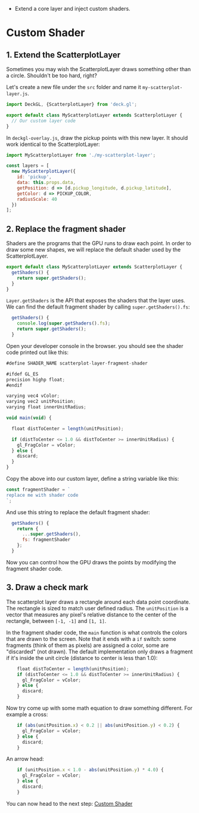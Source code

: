 <!-- INJECT:"CustomShader" heading -->

<ul class='insert learning-objectives'>
<li>Extend a core layer and inject custom shaders.</li>
</ul>

# Custom Shader

## 1. Extend the ScatterplotLayer

Sometimes you may wish the ScatterplotLayer draws something other than a circle. Shouldn't be too hard, right?

Let's create a new file under the `src` folder and name it `my-scatterplot-layer.js`.

```js
import DeckGL, {ScatterplotLayer} from 'deck.gl';

export default class MyScatterplotLayer extends ScatterplotLayer {
  // Our custom layer code
}
```

In `deckgl-overlay.js`, draw the pickup points with this new layer. It should work identical to the ScatterplotLayer:

```js
import MyScatterplotLayer from './my-scatterplot-layer';

const layers = [
  new MyScatterplotLayer({
    id: 'pickup',
    data: this.props.data,
    getPosition: d => [d.pickup_longitude, d.pickup_latitude],
    getColor: d => PICKUP_COLOR,
    radiusScale: 40
  })
];
```

## 2. Replace the fragment shader

Shaders are the programs that the GPU runs to draw each point. In order to draw some new shapes, we will replace the default shader used by the ScatterplotLayer.

```js
export default class MyScatterplotLayer extends ScatterplotLayer {
  getShaders() {
    return super.getShaders();
  }
}
```

`Layer.getShaders` is the API that exposes the shaders that the layer uses. We can find the default fragment shader by calling `super.getShaders().fs`:

```js
  getShaders() {
    console.log(super.getShaders().fs);
    return super.getShaders();
  }
```

Open your developer console in the browser. you should see the shader code printed out like this:

```js
#define SHADER_NAME scatterplot-layer-fragment-shader

#ifdef GL_ES
precision highp float;
#endif

varying vec4 vColor;
varying vec2 unitPosition;
varying float innerUnitRadius;

void main(void) {

  float distToCenter = length(unitPosition);

  if (distToCenter <= 1.0 && distToCenter >= innerUnitRadius) {
    gl_FragColor = vColor;
  } else {
    discard;
  }
}
```

Copy the above into our custom layer, define a string variable like this:
```js
const fragmentShader = `
replace me with shader code
`;
```

And use this string to replace the default fragment shader:

```js
  getShaders() {
    return {
      ...super.getShaders(),
      fs: fragmentShader
    };
  }
```
Now you can control how the GPU draws the points by modifying the fragment shader code.

##  3. Draw a check mark

The scatterplot layer draws a rectangle around each data point coordinate. The rectangle is sized to match user defined radius. The `unitPosition` is a vector that measures any pixel's relative distance to the center of the rectangle, between `[-1, -1]` and `[1, 1]`.

In the fragment shader code, the `main` function is what controls the colors that are drawn to the screen. Note that it ends with a `if` switch: some fragments (think of them as pixels) are assigned a color, some are "discarded" (not drawn). The default implementation only draws a fragment if it's inside the unit circle (distance to center is less than 1.0):

```js
    float distToCenter = length(unitPosition);
    if (distToCenter <= 1.0 && distToCenter >= innerUnitRadius) {
      gl_FragColor = vColor;
    } else {
      discard;
    }
```

Now try come up with some math equation to draw something different. For example a cross:

```js
    if (abs(unitPosition.x) < 0.2 || abs(unitPosition.y) < 0.2) {
      gl_FragColor = vColor;
    } else {
      discard;
    }
```

An arrow head:

```js
    if (unitPosition.x < 1.0 - abs(unitPosition.y) * 4.0) {
      gl_FragColor = vColor;
    } else {
      discard;
    }
```

You can now head to the next step:
[Custom Shader](#/custom-layers/4-custom-attribute)
